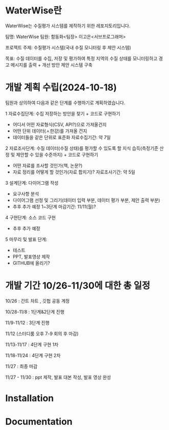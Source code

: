 # WaterWise란
WaterWise는 수질평가 시스템를 제작하기 위한 레포지토리입니다.

팀명: WaterWise
팀원:
  함동화<팀장>
  이고은<서브프로그래머>

프로젝트 주제: 수질평가 시스템(국내 수질 모니터링 후 제안 시스템)

목표: 수질 데이터를 수집, 저장 및 평가하여 특정 지역의 수질 상태를 모니터링하고 경고 메시지를 출력 + 개선 방안 제안 시스템 구축

# 개발 계획 수립(2024-10-18)
팀원과 상의하여 다음과 같은 단계를 수행하기로 계획하였습니다.

1	자료수집단계: 수집 저장하는 방안을 찾기 + 코드로 구현하기
  -	어디서 어떤 자료형식(CSV, API?)으로 가져올건지
  -	어떤 단위 데이터(ㅅ한강)를 가져올 건지
  -	데이터들을 같은 단위로 표준화
  자료수집기간: 약 7일

2	자료조사단계: 수질 데이터(수질 상태)를 평가할 수 있도록 할 지식 습득(측정기준 산정 및 제안할 수 있을 수준까지) + 코드로 구현하기
  -	어떤 자료를 조사할 것인가(책, 논문?)
  -	자료 정리를 어떻게 할 것인가(자료 합치기)?
  자료조사기간: 약 5일

3	설계단계: 다이어그램 작성
  -	요구사항 분석
  -	다이어그램 선정 및 그리기(데이터 입력 부분, 데이터 평가 부분, 제안 출력 부분)
  -	추후 추가 예정
  1~3단계 마감기간: 11/11(월)? 

4	구현단계: 소스 코드 구현
  -	추후 추가 예정

5	마무리 및 발표 단계:	
  -	테스트
  -	PPT, 발표영상 제작
  -	GITHUB에 올리기?

# 개발 기간 10/26-11/30에 대한 총 일정

10/26 : 간트 차트 , 깃헙 공동 계정

10/28-11/8 : 1단계&2단계 진행

11/9-11/12 : 3단계 진행

11/12 (스터디룸 오후 7-9 회의 후 마감)

11/13-11/17 : 4단계 구현 1차 

11/18-11/24 : 4단계 구현 2차 

11/27 : 최종 마감

11/27 - 11/30 : ppt 제작, 발표 대본 작성, 발표 영상 완성

# Installation

# Documentation
